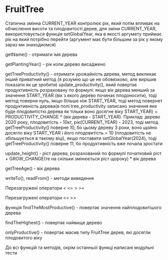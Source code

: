 # FruitTree
Статична змінна CURRENT_YEAR контролює рік, який потім впливає на обчислення висоти та плодовитості дерев, для зміни CURRENT_YEAR, використовується функція setGlobalYear, яка в якості аргумету приймає рік на який потрібно перейти (аргумент має бути більшим за рік у якому зараз ми знаходиомся)

getName() - отримати імя дерева

getPlantingYear() - рік коли дерево висаджено

getTreeProductivity() - отримати урожайність дерева, метод викликає інший приватний метод (я розумію що це не обовязково, але вирішив показати як це зробити) update_productivity(), який повертає продуктивність розраховану по формулі: якщо вік дерева менший за значення START_YEAR (вік з якого дерево починає плодоносити), тоді метод поверне нуль, якщо більше ніж START_YEAR, тоді метод повернет продуктивність дерева(в полі tree_productivity записано значення яке буде плодовитістю дерева як тільки воно досягне віку START_YEAR) + PRODUCTIVITY_CHANGE * (вік дерева - START_YEAR). Приклад: дерево 2020 року, плодовитість - 10кг, рік(CURRENT_YEAR) - 2023, тоді метод getTreeProductivity() поверне 10, бо цьому дереву 3 роки, воно щойно досягло віку START_YEAR і його плодовитість = 10 (плодовитість не збільшується в такому віці), якщо поставити setGlobalYear(2024), тоді getTreeProductivity() поверне 11, бо продуктивність вже почала зростати

update_height() - ріст дерева, розрахований по формулі початковий ріст + GROW_CHANGE(те на скільки змінюється ріст щороку) * вік дерева

getTreeAge() - вік дерева

writeTo(), readFrom() - методи виведення

Перезагружені оператори < <= > >=

Перезагружені оператори << >>

функція findTheMostProductive() - повертає значення найплодовитішого дерева

findTheHighest() - повертає найвище дерево

onlyProductive() - повертає масив типу FruitTree дерев, які досягли плодовитого віку

До всі функцій та методів, окрім останньої функці написані модульні тести
